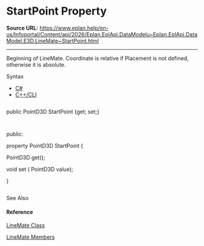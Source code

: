 # StartPoint Property

**Source URL:** https://www.eplan.help/en-us/Infoportal/Content/api/2026/Eplan.EplApi.DataModelu~Eplan.EplApi.DataModel.E3D.LineMate~StartPoint.html

---

Beginning of LineMate. Coordinate is relative if Placement is not defined, otherwise it is absolute.

Syntax

- [C#](#i-syntax-CS)
- [C++/CLI](#i-syntax-CPP2005)

```
```
public PointD3D StartPoint {get; set;}
```
```

```
```
public:
property PointD3D StartPoint {
   PointD3D get();
   void set (    PointD3D value);
}
```
```



See Also

#### Reference

[LineMate Class](Eplan.EplApi.DataModelu~Eplan.EplApi.DataModel.E3D.LineMate.html)
  
[LineMate Members](Eplan.EplApi.DataModelu~Eplan.EplApi.DataModel.E3D.LineMate_members.html)
